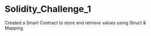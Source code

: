 # Solidity_Challenge_1
Created a Smart Contract to store and retrieve values using Struct &amp; Mapping
